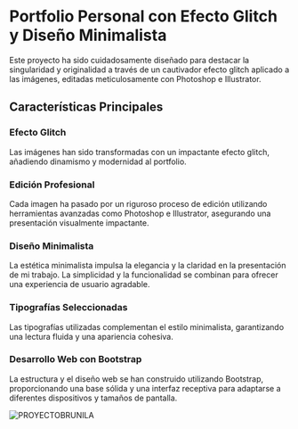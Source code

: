 <h1>Portfolio Personal con Efecto Glitch y Diseño Minimalista</h1>


Este proyecto ha sido cuidadosamente diseñado para destacar la singularidad y originalidad a través de un cautivador efecto glitch aplicado a las imágenes, editadas meticulosamente con Photoshop e Illustrator.

<h2>Características Principales</h2>
<h3>Efecto Glitch</h3>
Las imágenes han sido transformadas con un impactante efecto glitch, añadiendo dinamismo y modernidad al portfolio.

<h3>Edición Profesional</h3>
Cada imagen ha pasado por un riguroso proceso de edición utilizando herramientas avanzadas como Photoshop e Illustrator, asegurando una presentación visualmente impactante.

<h3>Diseño Minimalista</h3>
La estética minimalista impulsa la elegancia y la claridad en la presentación de mi trabajo. La simplicidad y la funcionalidad se combinan para ofrecer una experiencia de usuario agradable.

<h3>Tipografías Seleccionadas</h3>
Las tipografías utilizadas complementan el estilo minimalista, garantizando una lectura fluida y una apariencia cohesiva.

<h3>Desarrollo Web con Bootstrap</h3>
<p>La estructura y el diseño web se han construido utilizando Bootstrap, proporcionando una base sólida y una interfaz receptiva para adaptarse a diferentes dispositivos y tamaños de pantalla.</p>







![PROYECTOBRUNILA](https://github.com/sofia1988/portfolio-sofia-ruiz/assets/62399971/52d369d0-a94e-4b6f-b3e1-2e7364e7a01f)
